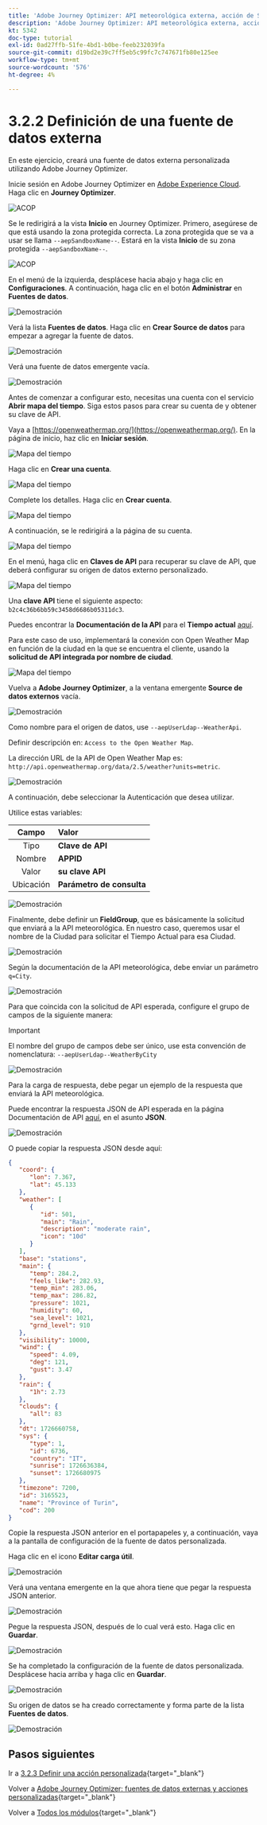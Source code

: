 ```yaml
---
title: 'Adobe Journey Optimizer: API meteorológica externa, acción de SMS y más: definición de una fuente de datos externa'
description: 'Adobe Journey Optimizer: API meteorológica externa, acción de SMS y más: definición de una fuente de datos externa'
kt: 5342
doc-type: tutorial
exl-id: 0ad27ffb-51fe-4bd1-b0be-feeb232039fa
source-git-commit: d19bd2e39c7ff5eb5c99fc7c747671fb80e125ee
workflow-type: tm+mt
source-wordcount: '576'
ht-degree: 4%

---
```


# 3.2.2 Definición de una fuente de datos externa

En este ejercicio, creará una fuente de datos externa personalizada utilizando Adobe Journey Optimizer.

Inicie sesión en Adobe Journey Optimizer en [Adobe Experience Cloud](https://experience.adobe.com). Haga clic en **Journey Optimizer**.

![ACOP](./../../../../modules/delivery-activation/ajo-b2c/ajob2c-1/images/acophome.png)

Se le redirigirá a la vista **Inicio** en Journey Optimizer. Primero, asegúrese de que está usando la zona protegida correcta. La zona protegida que se va a usar se llama `--aepSandboxName--`. Estará en la vista **Inicio** de su zona protegida `--aepSandboxName--`.

![ACOP](./../../../../modules/delivery-activation/ajo-b2c/ajob2c-1/images/acoptriglp.png)

En el menú de la izquierda, desplácese hacia abajo y haga clic en **Configuraciones**. A continuación, haga clic en el botón **Administrar** en **Fuentes de datos**.

![Demostración](./images/menudatasources.png)

Verá la lista **Fuentes de datos**.
Haga clic en **Crear Source de datos** para empezar a agregar la fuente de datos.

![Demostración](./images/dshome.png)

Verá una fuente de datos emergente vacía.

![Demostración](./images/emptyds.png)

Antes de comenzar a configurar esto, necesitas una cuenta con el servicio **Abrir mapa del tiempo**. Siga estos pasos para crear su cuenta de y obtener su clave de API.

Vaya a [https://openweathermap.org/](https://openweathermap.org/). En la página de inicio, haz clic en **Iniciar sesión**.

![Mapa del tiempo](./images/owm.png)

Haga clic en **Crear una cuenta**.

![Mapa del tiempo](./images/owm1.png)

Complete los detalles. Haga clic en **Crear cuenta**.

![Mapa del tiempo](./images/owm2.png)

A continuación, se le redirigirá a la página de su cuenta.

![Mapa del tiempo](./images/owm4.png)

En el menú, haga clic en **Claves de API** para recuperar su clave de API, que deberá configurar su origen de datos externo personalizado.

![Mapa del tiempo](./images/owm5.png)

Una **clave API** tiene el siguiente aspecto: `b2c4c36b6bb59c3458d6686b05311dc3`.

Puedes encontrar la **Documentación de la API** para el **Tiempo actual** [aquí](https://openweathermap.org/current).

Para este caso de uso, implementará la conexión con Open Weather Map en función de la ciudad en la que se encuentra el cliente, usando la **solicitud de API integrada por nombre de ciudad**.

![Mapa del tiempo](./images/owm6.png)

Vuelva a **Adobe Journey Optimizer**, a la ventana emergente **Source de datos externos** vacía.

![Demostración](./images/emptyds.png)

Como nombre para el origen de datos, use `--aepUserLdap--WeatherApi`.

Definir descripción en: `Access to the Open Weather Map`.

La dirección URL de la API de Open Weather Map es: `http://api.openweathermap.org/data/2.5/weather?units=metric`.

![Demostración](./images/dsname.png)

A continuación, debe seleccionar la Autenticación que desea utilizar.

Utilice estas variables:

| Campo | Valor |
|:-----------------------:| :-----------------------|
| Tipo | **Clave de API** |
| Nombre | **APPID** |
| Valor | **su clave API** |
| Ubicación | **Parámetro de consulta** |

![Demostración](./images/dsauth.png)

Finalmente, debe definir un **FieldGroup**, que es básicamente la solicitud que enviará a la API meteorológica. En nuestro caso, queremos usar el nombre de la Ciudad para solicitar el Tiempo Actual para esa Ciudad.

![Demostración](./images/fg.png)

Según la documentación de la API meteorológica, debe enviar un parámetro `q=City`.

![Demostración](./images/owmapi.png)

Para que coincida con la solicitud de API esperada, configure el grupo de campos de la siguiente manera:

>[!IMPORTANT]
>
>El nombre del grupo de campos debe ser único, use esta convención de nomenclatura: `--aepUserLdap--WeatherByCity`

![Demostración](./images/fg1.png)

Para la carga de respuesta, debe pegar un ejemplo de la respuesta que enviará la API meteorológica.

Puede encontrar la respuesta JSON de API esperada en la página Documentación de API [aquí](https://openweathermap.org/current), en el asunto **JSON**.

![Demostración](./images/owmapi1.png)

O puede copiar la respuesta JSON desde aquí:

```json
{
   "coord": {
      "lon": 7.367,
      "lat": 45.133
   },
   "weather": [
      {
         "id": 501,
         "main": "Rain",
         "description": "moderate rain",
         "icon": "10d"
      }
   ],
   "base": "stations",
   "main": {
      "temp": 284.2,
      "feels_like": 282.93,
      "temp_min": 283.06,
      "temp_max": 286.82,
      "pressure": 1021,
      "humidity": 60,
      "sea_level": 1021,
      "grnd_level": 910
   },
   "visibility": 10000,
   "wind": {
      "speed": 4.09,
      "deg": 121,
      "gust": 3.47
   },
   "rain": {
      "1h": 2.73
   },
   "clouds": {
      "all": 83
   },
   "dt": 1726660758,
   "sys": {
      "type": 1,
      "id": 6736,
      "country": "IT",
      "sunrise": 1726636384,
      "sunset": 1726680975
   },
   "timezone": 7200,
   "id": 3165523,
   "name": "Province of Turin",
   "cod": 200
}    
```

Copie la respuesta JSON anterior en el portapapeles y, a continuación, vaya a la pantalla de configuración de la fuente de datos personalizada.

Haga clic en el icono **Editar carga útil**.

![Demostración](./images/owmapi2.png)

Verá una ventana emergente en la que ahora tiene que pegar la respuesta JSON anterior.

![Demostración](./images/owmapi3.png)

Pegue la respuesta JSON, después de lo cual verá esto. Haga clic en **Guardar**.

![Demostración](./images/owmapi4.png)

Se ha completado la configuración de la fuente de datos personalizada. Desplácese hacia arriba y haga clic en **Guardar**.

![Demostración](./images/dssave.png)

Su origen de datos se ha creado correctamente y forma parte de la lista **Fuentes de datos**.

![Demostración](./images/dslist.png)

## Pasos siguientes

Ir a [3.2.3 Definir una acción personalizada](./ex3.md){target="_blank"}

Volver a [Adobe Journey Optimizer: fuentes de datos externas y acciones personalizadas](journey-orchestration-external-weather-api-sms.md){target="_blank"}

Volver a [Todos los módulos](./../../../../overview.md){target="_blank"}
